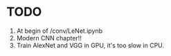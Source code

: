 # TODO
1. At begin of /conv/LeNet.ipynb
2. Modern CNN chapter!!
3. Train AlexNet and VGG in GPU, it's too slow in CPU.